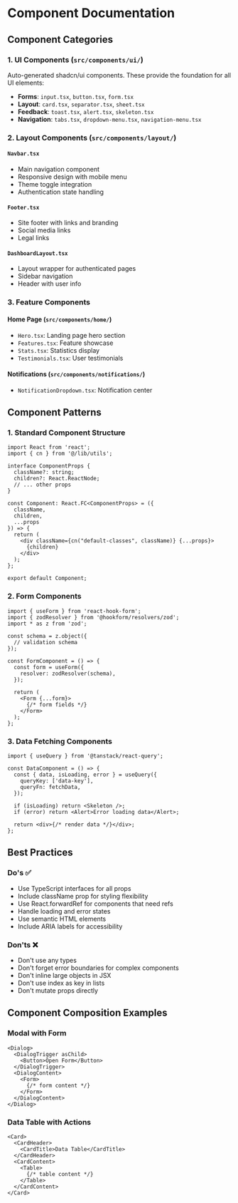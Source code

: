 # Component Documentation

## Component Categories

### 1. UI Components (`src/components/ui/`)
Auto-generated shadcn/ui components. These provide the foundation for all UI elements:

- **Forms**: `input.tsx`, `button.tsx`, `form.tsx`
- **Layout**: `card.tsx`, `separator.tsx`, `sheet.tsx`
- **Feedback**: `toast.tsx`, `alert.tsx`, `skeleton.tsx`
- **Navigation**: `tabs.tsx`, `dropdown-menu.tsx`, `navigation-menu.tsx`

### 2. Layout Components (`src/components/layout/`)

#### `Navbar.tsx`
- Main navigation component
- Responsive design with mobile menu
- Theme toggle integration
- Authentication state handling

#### `Footer.tsx`
- Site footer with links and branding
- Social media links
- Legal links

#### `DashboardLayout.tsx`
- Layout wrapper for authenticated pages
- Sidebar navigation
- Header with user info

### 3. Feature Components

#### Home Page (`src/components/home/`)
- `Hero.tsx`: Landing page hero section
- `Features.tsx`: Feature showcase
- `Stats.tsx`: Statistics display
- `Testimonials.tsx`: User testimonials

#### Notifications (`src/components/notifications/`)
- `NotificationDropdown.tsx`: Notification center

## Component Patterns

### 1. Standard Component Structure
```tsx
import React from 'react';
import { cn } from '@/lib/utils';

interface ComponentProps {
  className?: string;
  children?: React.ReactNode;
  // ... other props
}

const Component: React.FC<ComponentProps> = ({ 
  className, 
  children, 
  ...props 
}) => {
  return (
    <div className={cn("default-classes", className)} {...props}>
      {children}
    </div>
  );
};

export default Component;
```

### 2. Form Components
```tsx
import { useForm } from 'react-hook-form';
import { zodResolver } from '@hookform/resolvers/zod';
import * as z from 'zod';

const schema = z.object({
  // validation schema
});

const FormComponent = () => {
  const form = useForm({
    resolver: zodResolver(schema),
  });

  return (
    <Form {...form}>
      {/* form fields */}
    </Form>
  );
};
```

### 3. Data Fetching Components
```tsx
import { useQuery } from '@tanstack/react-query';

const DataComponent = () => {
  const { data, isLoading, error } = useQuery({
    queryKey: ['data-key'],
    queryFn: fetchData,
  });

  if (isLoading) return <Skeleton />;
  if (error) return <Alert>Error loading data</Alert>;

  return <div>{/* render data */}</div>;
};
```

## Best Practices

### Do's ✅
- Use TypeScript interfaces for all props
- Include className prop for styling flexibility
- Use React.forwardRef for components that need refs
- Handle loading and error states
- Use semantic HTML elements
- Include ARIA labels for accessibility

### Don'ts ❌
- Don't use any types
- Don't forget error boundaries for complex components
- Don't inline large objects in JSX
- Don't use index as key in lists
- Don't mutate props directly

## Component Composition Examples

### Modal with Form
```tsx
<Dialog>
  <DialogTrigger asChild>
    <Button>Open Form</Button>
  </DialogTrigger>
  <DialogContent>
    <Form>
      {/* form content */}
    </Form>
  </DialogContent>
</Dialog>
```

### Data Table with Actions
```tsx
<Card>
  <CardHeader>
    <CardTitle>Data Table</CardTitle>
  </CardHeader>
  <CardContent>
    <Table>
      {/* table content */}
    </Table>
  </CardContent>
</Card>
```
